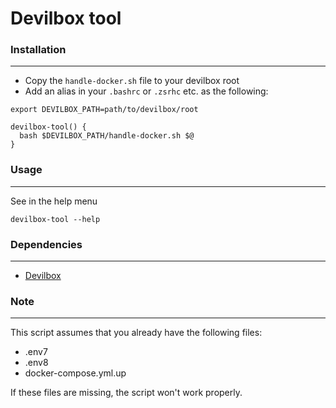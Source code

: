 # Devilbox tool

### Installation

---

* Copy the `handle-docker.sh` file to your devilbox root
* Add an alias in your `.bashrc` or `.zsrhc` etc. as the following:

```
export DEVILBOX_PATH=path/to/devilbox/root

devilbox-tool() {
  bash $DEVILBOX_PATH/handle-docker.sh $@
}
```

### Usage

---
See in the help menu

`devilbox-tool --help`

### Dependencies

---
* [Devilbox](https://github.com/cytopia/devilbox)

### Note

---
This script assumes that you already have the following files:
* .env7
* .env8
* docker-compose.yml.up

If these files are missing, the script won't work properly.